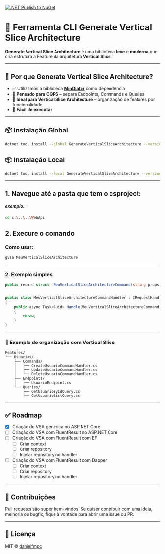 [![.NET Publish to NuGet](https://github.com/danielfmpc/generateVerticalSliceArchitecture/actions/workflows/main.yml/badge.svg)](https://github.com/danielfmpc/generateVerticalSliceArchitecture/actions/workflows/main.yml)

# 🧠 Ferramenta CLI Generate Vertical Slice Architecture

**Generate Vertical Slice Architecture** é uma biblioteca **leve** e **moderna** que cria estrutura a Feature da arquitetura **Vertical Slice**.

---

## 🚀 Por que Generate Vertical Slice Architecture?

- ✅ Utilizamos a biblioteca [**MinDiator**](https://github.com/fguimaraess/MinDiator) como dependência
- 🧱 **Pensado para CQRS** – separa Endpoints, Commands e Queries
- 🧩 **Ideal para Vertical Slice Architecture** – organização de features por funcionalidade
- 🧰 **Fácil de executar**

---

## 📦 Instalação Global

```bash
dotnet tool install --global GenerateVerticalSliceArchitecture --version 1.0.0
```

## 📦 Instalação Local

```bash
dotnet tool install --local GenerateVerticalSliceArchitecture --version 1.0.0
```

---

## 1. Navegue até a pasta que tem o csproject:

##### exemplo:
```bash
cd c:\..\..\WebApi
```

## 2. Execure o comando

### Como usar:

```bash
gvsa MeuVerticalSliceArchitecture
```


---

### 2. **Exemplo simples**

```csharp
public record struct  MeuVerticalSliceArchitectureCommand(string props) : IRequest<Guid>;


public class MeuVerticalSliceArchitectureCommandHandler : IRequestHandler<MeuVerticalSliceArchitectureCommand, Guid>
{
    public async Task<Guid> Handle(MeuVerticalSliceArchitectureCommand request, CancellationToken cancellationToken = default)
    {
        throw;
    }
}
```

---

### 📁 Exemplo de organização com Vertical Slice

```
Features/
└── Usuarios/
    ├── Commands/
    │   ├── CreateUsuarioCommandHandler.cs
    │   ├── UpdateUsuarioCommandHandler.cs
    │   └── DeleteUsuarioCommandHandler.cs
    ├── Endpoints/
    │   ├── UsuarioEndpoint.cs
    └── Queries/
        ├── GetUsuarioByIdQuery.cs
        ├── GetUsuarioListQuery.cs
```

---


## ✅ Roadmap

- [x] Criação do VSA generica no ASP.NET Core
- [ ] Criação do VSA com FluentResult no ASP.NET Core
- [ ] Criação do VSA com FluentResult com EF
  - [ ] Criar context
  - [ ] Criar repository
  - [ ] Injetar repository no handler
- [ ] Criação do VSA com FluentResult com Dapper
    - [ ] Criar context
    - [ ] Criar repository
    - [ ] Injetar repository no handler
---

## 🤝 Contribuições

Pull requests são super bem-vindos. Se quiser contribuir com uma ideia, melhoria ou bugfix, fique à vontade para abrir uma issue ou PR.

---

## 📄 Licença

MIT © [danielfmpc](https://github.com/danielfmpc)
